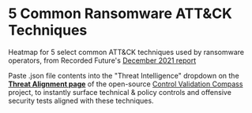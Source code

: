 # 5 Common Ransomware ATT&CK Techniques
Heatmap for 5 select common ATT&CK techniques used by ransomware operators, from Recorded Future's [December 2021 report](https://go.recordedfuture.com/hubfs/reports/cta-2021-1216.pdf)

Paste .json file contents into the "Threat Intelligence" dropdown on the **[Threat Alignment page](https://controlcompass.github.io/risk)** of the open-source [Control Validation Compass](https://controlcompass.github.io/) project, to instantly surface technical & policy controls and offensive security tests aligned with these techniques.
